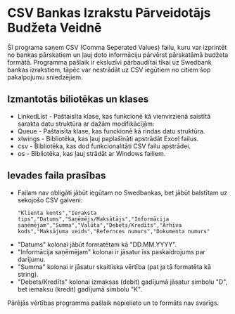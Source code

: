 # CSV Bankas Izrakstu Pārveidotājs Budžeta Veidnē
Šī programa saņem CSV (Comma Seperated Values) failu, kuru var izprintēt no bankas pārskatiem un ļauj doto informāciju pārvērst pārskatāmā budžeta formātā. Programma pašlaik ir eksluzīvi pārbaudītai tikai uz Swedbank bankas izrakstiem, tāpēc var nestrādāt uz CSV iegūtiem no citiem šop pakalpojumu sniedzējiem.

## Izmantotās biliotēkas un klases
* LinkedList - Paštaisīta klase, kas funkcionē kā vienvirzienā saistītā sarakta datu struktūra ar dažām modifikācījām:
* Queue - Paštaisīta klase, kas funckionē kā rindas datu struktūra.
* xlwings - Bibliotēka, kas ļauj paplašināti apstrādāt Excel failus.
* csv - Bibliotēka, kas dod funkcionalitāti CSV failu apstrādei.
* os - Bibliotēka, kas ļauj strādāt ar Windows failiem. 

## Ievades faila prasības
* Failam nav obligāti jābūt iegūtam no Swedbankas, bet jābūt balstītam uz sekojošo CSV galveni:
  ```
  "Klienta konts","Ieraksta tips","Datums","Saņēmējs/Maksātājs","Informācija saņēmējam","Summa","Valūta","Debets/Kredīts","Arhīva kods","Maksājuma veids","Refernces numurs","Dokumenta numurs"
  ```
* "Datums" kolonai jābūt formatētam kā "DD.MM.YYYY".
* "Informācija saņēmējam" kolonai ir jāsatur īss paskaidrojums par darījumu.
* "Summa" kolonai ir jāsatur skaitliska vērtība (pat ja tā formatēta kā string). 
* "Debets/Kredīts" kolonai izmaksas (debit) gadījumā jāsatur simbolu "D", bet iemaksu (kredit) gadījumā simbolu "K".

Pārējās vērtības programma pašlaik nepielieto un to formāts nav svarīgs.

